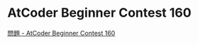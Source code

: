 AtCoder Beginner Contest 160
===

[問題 - AtCoder Beginner Contest 160](https://atcoder.jp/contests/abc160/tasks)
